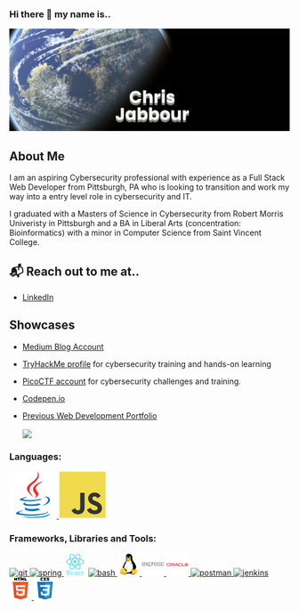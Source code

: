 ### Hi there 👋 my name is..
![Chris Jabbour](https://raw.githubusercontent.com/ChrisJabb21/ChrisJabb21/master/earthbanner.png)
<!--
**ChrisJabb21/ChrisJabb21** is a ✨ _special_ ✨ repository because its `README.md` (this file) appears on your GitHub profile.

Here are some ideas to get you started:

- 🔭 I’m currently working on ... my professional blog, portfolio 
- 🌱 I’m currently learning ...
- 👯 I’m looking to collaborate on ...
- 🤔 I’m looking for help with ... making a study schedule and interview practice
- 💬 Ask me about ...
- 📫 How to reach me: ...
- 😄 Pronouns: He/Him
- ⚡ Fun fact: ...
- Web: [http://chrisjabb21.github.io]

## 📬 Get in touch
- Twitter: [][3]
- Blog: [https://dev.to/chrisjabb21][4]
- Web: [http://chrisjabb21.github.io]
- LinkedIn: [https://www.linkedin.com/in/christopher-jabbour-01a43364/]
[![Chris's github stats](https://github-readme-stats.vercel.app/api?username=ChrisJabb21)](https://github.com/chrisjabb21/github-readme-stats)
<a href="https://github.com/ChrisJabb21/ChrisJabb21">
  <img align="center" src="https://github-readme-stats.vercel.app/api/top-langs/?username=chrisjabb21&hide=html,css&title_color=ffffff&text_color=c9cacc&icon_color=2bbc8a&bg_color=1d1f21" />
</a>
- 🌱 I’m currently learning: Advanced JavaScript, and React Concepts, DevOps, Angular. 
- 👯 I’m looking to collaborate on open source education and health related software and productivity tools. As well as a mentor.
- DEV: [Click here](https://dev.to/chrisjabb21)
-->

## About Me
I am an aspiring Cybersecurity professional with experience as a Full Stack Web Developer from Pittsburgh, PA who is looking to transition and work my way into a entry level role in cybersecurity and IT. 

I graduated with a Masters of Science in Cybersecurity from Robert Morris Univeristy in Pittsburgh and a BA in Liberal Arts (concentration: Bioinformatics) with a minor in Computer Science from Saint Vincent College.  


## 📬 Reach out to me at..
- <a href="https://www.linkedin.com/in/christopher-jabbour-01a43364/">LinkedIn</a>

## Showcases 
- <a href="https://medium.com/@cyberjab">Medium Blog Account </a>
- <a href="https://tryhackme.com/p/ChrisJabb21">TryHackMe profile</a> for cybersecurity training and hands-on learning 
- <a href="https://play.picoctf.org/users/ChrisJabb21">PicoCTF account</a> for cybersecurity challenges and training.
- <a href="https://codepen.io/ChrisJabb21/pens/showcase">Codepen.io</a>
- <a href="https://chrisjabb21.github.io/react-portfolio-api/"> Previous Web Development Portfolio</a>

  <img align="center" src="https://github-readme-stats.vercel.app/api/top-langs/?username=chrisjabb21&hide=html,css&title_color=ffffff&text_color=c9cacc&icon_color=2bbc8a&bg_color=1d1f21" />
  

<h3 align="left">Languages:</h3>
<p align="left">  <a href="https://www.java.com" target="_blank"> <img src="https://raw.githubusercontent.com/devicons/devicon/master/icons/java/java-original.svg" alt="java" width="85" height="85"/> </a>  <a href="https://developer.mozilla.org/en-US/docs/Web/JavaScript" target="_blank"> <img src="https://raw.githubusercontent.com/devicons/devicon/master/icons/javascript/javascript-original.svg" alt="javascript" width="85" height="85"/> </a> 
  </p>
  
<h3 align="left">Frameworks, Libraries and Tools:</h3>
<p align="left">
   <a href="https://git-scm.com/" target="_blank"> <img src="https://www.vectorlogo.zone/logos/git-scm/git-scm-icon.svg" alt="git" width="40" height="40"/> </a>   <a href="https://spring.io/" target="_blank">  <img src="https://www.vectorlogo.zone/logos/springio/springio-icon.svg" alt="spring" width="40" height="40"/> </a><img src="https://raw.githubusercontent.com/devicons/devicon/master/icons/react/react-original-wordmark.svg" alt="react" width="40" height="40"/> </a> <a href="https://www.gnu.org/software/bash/" target="_blank"> <img src="https://www.vectorlogo.zone/logos/gnu_bash/gnu_bash-icon.svg" alt="bash" width="40" height="40"/> </a> <a href="https://www.linux.org/" target="_blank"> <img src="https://raw.githubusercontent.com/devicons/devicon/master/icons/linux/linux-original.svg" alt="linux" width="40" height="40"/> </a>  <a href="https://expressjs.com" target="_blank"> <img src="https://raw.githubusercontent.com/devicons/devicon/master/icons/express/express-original-wordmark.svg" alt="express" width="40" height="40"/> </a>
   <!-- <a href="https://www.mongodb.com/" target="_blank"> <img src="https://raw.githubusercontent.com/devicons/devicon/master/icons/mongodb/mongodb-original-wordmark.svg" alt="mongodb" width="40" height="40"/> </a> --> <a href="https://www.oracle.com/" target="_blank"> <img src="https://raw.githubusercontent.com/devicons/devicon/master/icons/oracle/oracle-original.svg" alt="oracle" width="40" height="40"/> </a> <a href="https://postman.com" target="_blank"> <img src="https://www.vectorlogo.zone/logos/getpostman/getpostman-icon.svg" alt="postman" width="40" height="40"/> </a>
<a href="https://www.jenkins.io" target="_blank"><img src="https://www.vectorlogo.zone/logos/jenkins/jenkins-icon.svg" alt="jenkins" width="40" height="40"/> </a> <a href="https://www.w3.org/html/" target="_blank"> <img src="https://raw.githubusercontent.com/devicons/devicon/master/icons/html5/html5-original-wordmark.svg" alt="html5" width="40" height="40"/> </a> <a href="https://www.w3schools.com/css/" target="_blank"> <img src="https://raw.githubusercontent.com/devicons/devicon/master/icons/css3/css3-original-wordmark.svg" alt="css3" width="40" height="40"/> </a> 
</p>

